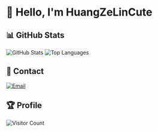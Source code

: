 # 👋 Hello, I'm HuangZeLinCute

## 📊 GitHub Stats
![GitHub Stats](https://github-readme-stats.vercel.app/api?username=HuangZeLinCute&show_icons=true&theme=tokyonight) ![Top Languages](https://github-readme-stats.vercel.app/api/top-langs/?username=HuangZeLinCute&layout=compact&theme=tokyonight)

## 📧 Contact
[![Email](https://img.shields.io/badge/-Email-black?style=flat-square&logo=gmail)](mailto:h1418189835@gmail.com)

## 🏆 Profile
![Visitor Count](https://komarev.com/ghpvc/?username=HuangZeLinCute&color=blue)
